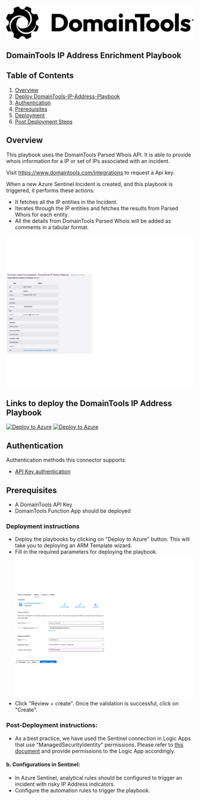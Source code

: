 ![DomainTools](images/logo.png)<br>
## DomainTools IP Address Enrichment Playbook
## Table of Contents

1. [Overview](#overview)
2. [Deploy DomainTools-IP-Address-Playbook](#deployplaybook)
3. [Authentication](#authentication)
4. [Prerequisites](#prerequisites)
5. [Deployment](#deployment)
6. [Post Deployment Steps](#postdeployment)


<a name="overview">

## Overview
This playbook uses the DomainTools Parsed Whois API. It is able to provide whois information for a IP or set of IPs associated with an incident. 
 
Visit https://www.domaintools.com/integrations to request a Api key.

When a new Azure Sentinel Incident is created, and this playbook is triggered, it performs these actions:

- It fetches all the IP entities in the Incident.
- Iterates through the IP entities and fetches the results from Parsed Whois for each entity.
- All the details from DomainTools Parsed Whois will be added as comments in a tabular format.


![Incident Comments](images/ip_comments.png)

<a name="deployplaybook">

## Links to deploy the DomainTools IP Address Playbook

[![Deploy to Azure](https://aka.ms/deploytoazurebutton)](https://portal.azure.com/#create/Microsoft.Template/uri/https%3A%2F%2Fraw.githubusercontent.com%2FAzure%2FAzure-Sentinel%2Fmaster%2FSolutions%2FDomainTools%2FPlaybooks%2FDomainTools-IP-Address-Playbook%2Fazuredeploy.json) [![Deploy to Azure](https://aka.ms/deploytoazuregovbutton)](https://portal.azure.us/#create/Microsoft.Template/uri/https%3A%2F%2Fraw.githubusercontent.com%2FAzure%2FAzure-Sentinel%2Fmaster%2FSolutions%2FDomainTools%2FPlaybooks%2FDomainTools-IP-Address-Playbook%2Fazuredeploy.json)

<a name="authentication">

## Authentication
Authentication methods this connector supports:
 - [API Key authentication](https://www.domaintools.com/integrations)

<a name="prerequisites">

## Prerequisites
- A DomainTools API Key
- DomainTools Function App should be deployed

<a name="deployment">

### Deployment instructions
- Deploy the playbooks by clicking on "Deploy to Azure" button. This will take you to deploying an ARM Template wizard.
- Fill in the required parameters for deploying the playbook.
  ![deployment](images/deployment.png)  
- Click "Review + create". Once the validation is successful, click on "Create".


<a name="postdeployment">

### Post-Deployment instructions:
- As a best practice, we have used the Sentinel connection in Logic Apps that use "ManagedSecurityIdentity" permissions. Please refer to [this document](https://techcommunity.microsoft.com/t5/microsoft-sentinel-blog/what-s-new-managed-identity-for-azure-sentinel-logic-apps/ba-p/2068204) and provide permissions to the Logic App accordingly.
#### b. Configurations in Sentinel:
- In Azure Sentinel, analytical rules should be configured to trigger an incident with risky IP Address indicators.
- Configure the automation rules to trigger the playbook.
